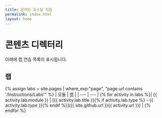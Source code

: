 ```yaml
---
title: 온라인 호스팅 지침
permalink: index.html
layout: home
---
```


# 콘텐츠 디렉터리

아래에 랩 연습 목록이 표시됩니다.

## 랩

{% assign labs = site.pages | where_exp:"page", "page.url contains '/Instructions/Labs'" %}
| 모듈 | 랩 |
| --- | --- | 
{% for activity in labs  %}| {{ activity.lab.module }} | [{{ activity.lab.title }}{% if activity.lab.type %} - {{ activity.lab.type }}{% endif %}]({{ site.github.url }}{{ activity.url }}) |
{% endfor %}
